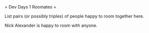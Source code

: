 = Dev Days 1 Roomates =

List pairs (or possibly triples) of people happy to room together here.

Nick Alexander is happy to room with anyone.

